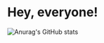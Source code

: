 # Hey, everyone!

![Anurag's GitHub stats](https://github-readme-stats.vercel.app/api?krispowers=anuraghazra&theme=dark&show_icons=true)

